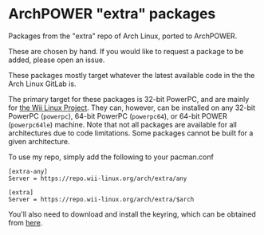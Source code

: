 # ArchPOWER "extra" packages

Packages from the "extra" repo of Arch Linux, ported to ArchPOWER.  

These are chosen by hand.  If you would like to request a package to be added, please open an issue.  

These packages mostly target whatever the latest available code in the the Arch Linux GitLab is.  

The primary target for these packages is 32-bit PowerPC, and are mainly for [the Wii Linux Project](https://github.com/Wii-Linux).
They can, however, can be installed on any 32-bit PowerPC (`powerpc`), 64-bit PowerPC (`powerpc64`), or 64-bit POWER (`powerpc64le`) machine.  Note that not all packages are available for all architectures due to code limitations.  Some packages cannot be built for a given architecture.

To use my repo, simply add the following to your pacman.conf

```
[extra-any]
Server = https://repo.wii-linux.org/arch/extra/any

[extra]
Server = https://repo.wii-linux.org/arch/extra/$arch
```

You'll also need to download and install the keyring, which can be obtained from [here](https://repo.wii-linux.org/arch/wiilinux/wii-linux-keyring-1.0-2-any.pkg.tar.zst).
